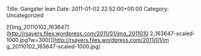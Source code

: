 Title: Gangster lean
Date: 2011-01-02 22:52:00+00:00
Category: Uncategorized

  
[![Img_20110102_163647](http://rsayers.files.wordpress.com/2011/01/img_2011010
2_163647-scaled-1000.jpg?w=300)](http://rsayers.files.wordpress.com/2011/01/im
g_20110102_163647-scaled-1000.jpg)

